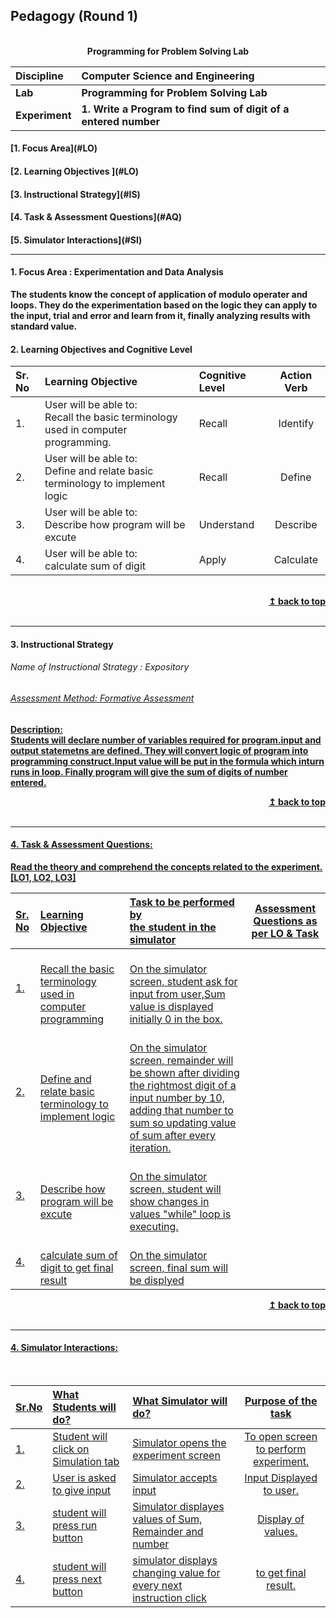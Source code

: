 ## Pedagogy (Round 1)
<p align="center">
<br>
<b> Programming for Problem Solving Lab  <a name="top"></a> <br>
</p>

<b>Discipline | <b>Computer Science and Engineering
:--|:--|
<b> Lab | <b> Programming for Problem Solving Lab 
<b> Experiment|     <b> 1. Write a Program to find sum of digit of a entered number


<h4> [1. Focus Area](#LO)
<h4> [2. Learning Objectives ](#LO)
<h4> [3. Instructional Strategy](#IS)
<h4> [4. Task & Assessment Questions](#AQ)
<h4> [5. Simulator Interactions](#SI)
<hr>

<a name="LO"></a>
#### 1. Focus Area : Experimentation and Data Analysis
The students know the concept of application of modulo operater and loops. They do the experimentation based on the logic they can apply to the input, trial and error and learn from it, finally analyzing results with standard value.

#### 2. Learning Objectives and Cognitive Level


Sr. No |	Learning Objective	| Cognitive Level | Action Verb
:--|:--|:--|:-:
1.| User will be able to: <br>Recall the basic terminology used in computer programming. <br>| Recall | Identify
2.| User will be able to: <br> Define and relate basic terminology to implement logic <br> | Recall | Define
3.| User will be able to: <br> Describe how program will be excute <br> | Understand | Describe
4.| User will be able to: <br> calculate sum of digit <br>| Apply | Calculate
<br/>
<div align="right">
    <b><a href="#top">↥ back to top</a></b>
</div>
<br/>
<hr>

<a name="IS"></a>
#### 3. Instructional Strategy
###### Name of Instructional Strategy  : Expository    <u> 
###### Assessment Method: Formative Assessment


<u> <b>Description: </b></u>
<br>
Students will declare number of variables required for program.input and output statemetns are defined. They will convert logic of program into programming construct.Input value will be put in the formula which inturn runs in loop. Finally program will give the sum of digits of number entered.
<br/>
<div align="right">
    <b><a href="#top">↥ back to top</a></b>
</div>
<br/>
<hr>

<a name="AQ"></a>
#### 4. Task & Assessment Questions:

Read the theory and comprehend the concepts related to the experiment. [LO1, LO2, LO3]
<br>

Sr. No |	Learning Objective	| Task to be performed by <br> the student  in the simulator | Assessment Questions as per LO & Task
:--|:--|:--|:-:
1.|<br> Recall the basic terminology used in computer programming | <br> On the simulator screen, student ask for input from user,Sum value is displayed initially 0 in the box.| <br> | What is type of input value is need to be enterd?| <br> A. #### Integer <br> B. Float <br> C. Char <br> <b> D. string </b> <br> 
2.|<br> Define and relate basic terminology to implement logic| <br> On the simulator screen, remainder will be shown after dividing the rightmost digit of a input number by 10, adding that number to sum so updating value of sum after every iteration.|<br>|
3.|<br> Describe how program will be excute| <br> On the simulator screen, student will show changes in values "while" loop is executing.|<br>
4.|<br> calculate sum of digit to get final result| <br>On the simulator screen, final sum will be displyed| <br>

<div align="right">
    <b><a href="#top">↥ back to top</a></b>
</div>
<br/>
<hr>

<a name="SI"></a>

#### 4. Simulator Interactions:
<br>

Sr.No | What Students will do? |	What Simulator will do?	| Purpose of the task
:--|:--|:--|:--:
1.| Student will click on Simulation tab <br> | Simulator opens the experiment screen <br> | To open screen to perform experiment.
2.| User is asked to give input <br> | Simulator accepts input <br> | Input Displayed to user.
3.| student will press run button <br> | Simulator displayes values of Sum, Remainder and number <br> | Display of values.
4.| student will press next button <br> | simulator displays changing value for every next instruction click <br> | to get final result.
